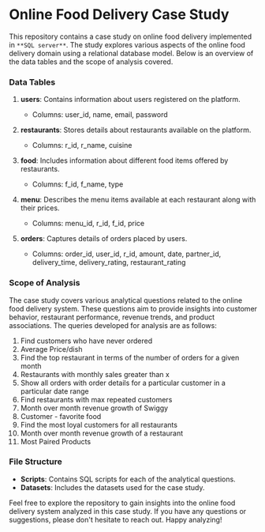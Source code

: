 # Online Food Delivery Case Study

This repository contains a case study on online food delivery implemented in `**SQL server**`. The study explores various aspects of the online food delivery domain using a relational database model. Below is an overview of the data tables and the scope of analysis covered.

### Data Tables

1. **users**: Contains information about users registered on the platform.
   - Columns: user_id, name, email, password

2. **restaurants**: Stores details about restaurants available on the platform.
   - Columns: r_id, r_name, cuisine

3. **food**: Includes information about different food items offered by restaurants.
   - Columns: f_id, f_name, type

4. **menu**: Describes the menu items available at each restaurant along with their prices.
   - Columns: menu_id, r_id, f_id, price

5. **orders**: Captures details of orders placed by users.
   - Columns: order_id, user_id, r_id, amount, date, partner_id, delivery_time, delivery_rating, restaurant_rating

### Scope of Analysis

The case study covers various analytical questions related to the online food delivery system. These questions aim to provide insights into customer behavior, restaurant performance, revenue trends, and product associations. The queries developed for analysis are as follows:

1. Find customers who have never ordered
2. Average Price/dish
3. Find the top restaurant in terms of the number of orders for a given month
4. Restaurants with monthly sales greater than x
5. Show all orders with order details for a particular customer in a particular date range
6. Find restaurants with max repeated customers
7. Month over month revenue growth of Swiggy
8. Customer - favorite food
9. Find the most loyal customers for all restaurants
10. Month over month revenue growth of a restaurant
11. Most Paired Products

### File Structure

- **Scripts**: Contains SQL scripts for each of the analytical questions.
- **Datasets**: Includes the datasets used for the case study.

Feel free to explore the repository to gain insights into the online food delivery system analyzed in this case study. If you have any questions or suggestions, please don't hesitate to reach out. Happy analyzing!
